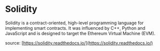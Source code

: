 # Solidity

Solidity is a contract-oriented, high-level programming language for implementing smart contracts. It was influenced by C++, Python and JavaScript and is designed to target the Ethereum Virtual Machine \(EVM\).

source: [https://solidity.readthedocs.io/](https://solidity.readthedocs.io/)

